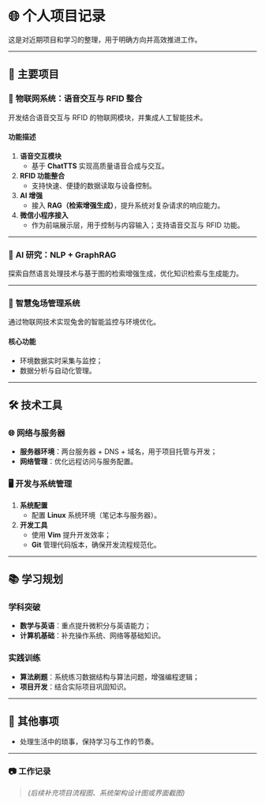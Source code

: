 # 🌐 **个人项目记录**

这是对近期项目和学习的整理，用于明确方向并高效推进工作。

---

## 💼 **主要项目**

### 🎩 **物联网系统：语音交互与 RFID 整合**  
开发结合语音交互与 RFID 的物联网模块，并集成人工智能技术。  

#### **功能描述**  
1. **语音交互模块**  
   - 基于 **ChatTTS** 实现高质量语音合成与交互。  
2. **RFID 功能整合**  
   - 支持快速、便捷的数据读取与设备控制。  
3. **AI 增强**  
   - 接入 **RAG（检索增强生成）**，提升系统对复杂请求的响应能力。  
4. **微信小程序接入**  
   - 作为前端展示层，用于控制与内容输入；支持语音交互与 RFID 功能。

---

### 🧠 **AI 研究：NLP + GraphRAG**  
探索自然语言处理技术与基于图的检索增强生成，优化知识检索与生成能力。

---

### 🐇 **智慧兔场管理系统**  
通过物联网技术实现兔舍的智能监控与环境优化。

#### **核心功能**  
- 环境数据实时采集与监控；  
- 数据分析与自动化管理。

---

## 🛠️ **技术工具**

### 🌐 **网络与服务器**  
- **服务器环境**：两台服务器 + DNS + 域名，用于项目托管与开发；  
- **网络管理**：优化远程访问与服务配置。

### 🖥️ **开发与系统管理**  
1. **系统配置**  
   - 配置 **Linux** 系统环境（笔记本与服务器）。  
2. **开发工具**  
   - 使用 **Vim** 提升开发效率；  
   - **Git** 管理代码版本，确保开发流程规范化。  

---

## 📚 **学习规划**

### **学科突破**  
- **数学与英语**：重点提升微积分与英语能力；  
- **计算机基础**：补充操作系统、网络等基础知识。

### **实践训练**  
- **算法刷题**：系统练习数据结构与算法问题，增强编程逻辑；  
- **项目开发**：结合实际项目巩固知识。

---

## 🎢 **其他事项**

- 处理生活中的琐事，保持学习与工作的节奏。  

--- 

### 📷 **工作记录**  
> *(后续补充项目流程图、系统架构设计图或界面截图)*
